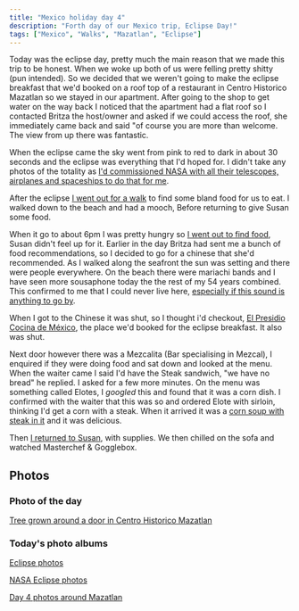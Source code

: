```yaml
---
title: "Mexico holiday day 4"
description: "Forth day of our Mexico trip, Eclipse Day!"
tags: ["Mexico", "Walks", "Mazatlan", "Eclipse"]
---
```


Today was the eclipse day, pretty much the main reason that we made this trip to be honest. When we woke up both of us were felling pretty shitty (pun intended). So we decided that we weren't going to make the eclipse breakfast that we'd booked on a roof top of a restaurant in Centro Historico Mazatlan so we stayed in our apartment. After going to the shop to get water on the way back I noticed that the apartment had a flat roof so I contacted Britza the host/owner and asked if we could access the roof, she immediately came back and said "of course you are more than welcome. The view from up there was fantastic.

When the eclipse came the sky went from pink to red to dark in about 30 seconds and the eclipse was everything that I'd hoped for. I didn't take any photos of the totality as [I'd commissioned NASA with all their telescopes, airplanes and spaceships to do that for me](https://flickr.com/photos/nasahqphoto/53641523513).

After the eclipse [I went out for a walk](https://www.strava.com/activities/11137779891) to find some bland food for us to eat. I walked down to the beach and had a mooch, Before returning to give Susan some food.

When it go to about 6pm I was pretty hungry so [I went out to find food](https://www.strava.com/activities/11138715202), Susan didn't feel up for it. Earlier in the day Britza had sent me a bunch of food recommendations, so I decided to go for a chinese that she'd recommended. As I walked along the seafront the sun was setting and there were people everywhere. On the beach there were mariachi bands and I have seen more sousaphone today the the rest of my 54 years combined. This confirmed to me that I could never live here, [especially if this sound is anything to go by](https://flickr.com/photos/dletorey/53640745367/in/album-72177720316085372/).

When I got to the Chinese it was shut, so I thought i'd checkout, [El Presidio Cocina de México](https://maps.app.goo.gl/536nsVRAqX9vLYLx6), the place we'd booked for the eclipse breakfast. It also was shut.

Next door however there was a Mezcalita (Bar specialising in Mezcal), I enquired if they were doing food and sat down and looked at the menu. When the waiter came I said I'd have the Steak sandwich, "we have no bread" he replied. I asked for a few more minutes. On the menu was something called Elotes, I _googled_ this and found that it was a corn dish. I confirmed with the waiter that this was so and ordered Elote with sirloin, thinking I'd get a corn with a steak. When it arrived it was a [corn soup with steak in it](https://flickr.com/photos/dletorey/53642080090/in/album-72177720316085372/) and it was delicious.

Then [I returned to Susan](https://www.strava.com/activities/11139011188), with supplies. We then chilled on the sofa and watched Masterchef & Gogglebox.

## Photos

### Photo of the day

[Tree grown around a door in Centro Historico Mazatlan](https://flickr.com/photos/dletorey/53640740442/in/album-72177720316085372/)

### Today's photo albums

[Eclipse photos](https://flickr.com/photos/dletorey/albums/72177720316090626)

[NASA Eclipse photos](https://flickr.com/photos/nasahqphoto/albums/72177720315879304/with/53636351001)

[Day 4 photos around Mazatlan](https://flickr.com/photos/dletorey/albums/72177720316085372)
